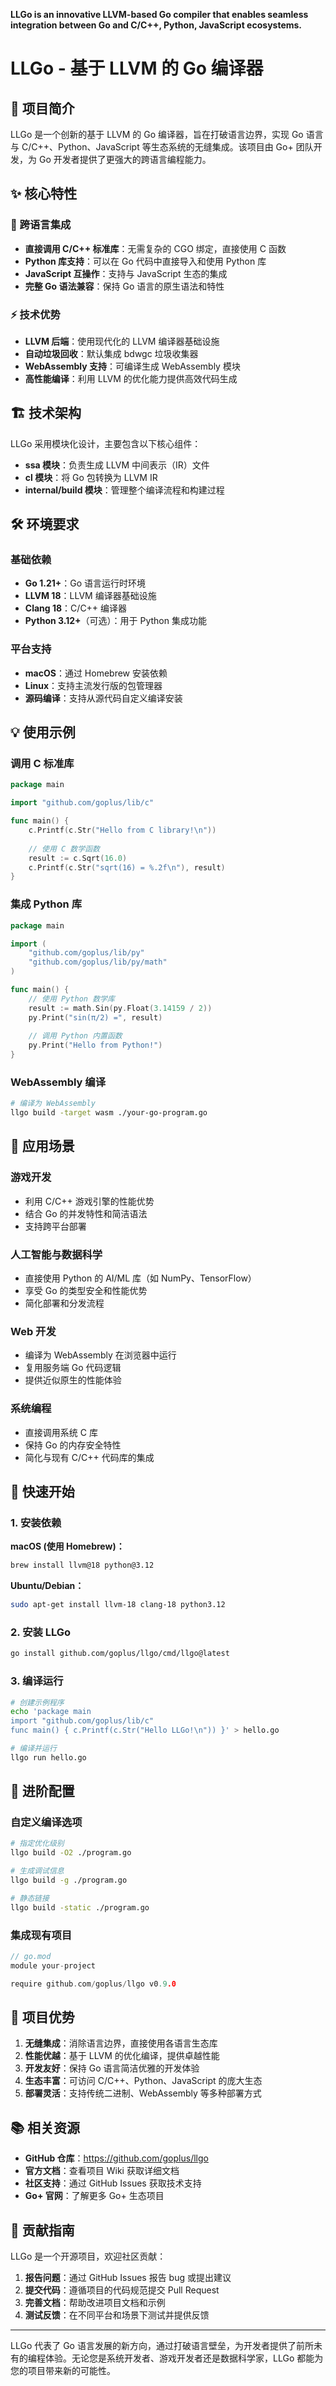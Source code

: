 **LLGo is an innovative LLVM-based Go compiler that enables seamless integration between Go and C/C++, Python, JavaScript ecosystems.**

# LLGo - 基于 LLVM 的 Go 编译器

## 🚀 项目简介

LLGo 是一个创新的基于 LLVM 的 Go 编译器，旨在打破语言边界，实现 Go 语言与 C/C++、Python、JavaScript 等生态系统的无缝集成。该项目由 Go+ 团队开发，为 Go 开发者提供了更强大的跨语言编程能力。

## ✨ 核心特性

### 🔗 跨语言集成
- **直接调用 C/C++ 标准库**：无需复杂的 CGO 绑定，直接使用 C 函数
- **Python 库支持**：可以在 Go 代码中直接导入和使用 Python 库
- **JavaScript 互操作**：支持与 JavaScript 生态的集成
- **完整 Go 语法兼容**：保持 Go 语言的原生语法和特性

### ⚡ 技术优势
- **LLVM 后端**：使用现代化的 LLVM 编译器基础设施
- **自动垃圾回收**：默认集成 bdwgc 垃圾收集器
- **WebAssembly 支持**：可编译生成 WebAssembly 模块
- **高性能编译**：利用 LLVM 的优化能力提供高效代码生成

## 🏗️ 技术架构

LLGo 采用模块化设计，主要包含以下核心组件：

- **ssa 模块**：负责生成 LLVM 中间表示（IR）文件
- **cl 模块**：将 Go 包转换为 LLVM IR
- **internal/build 模块**：管理整个编译流程和构建过程

## 🛠️ 环境要求

### 基础依赖
- **Go 1.21+**：Go 语言运行时环境
- **LLVM 18**：LLVM 编译器基础设施
- **Clang 18**：C/C++ 编译器
- **Python 3.12+**（可选）：用于 Python 集成功能

### 平台支持
- **macOS**：通过 Homebrew 安装依赖
- **Linux**：支持主流发行版的包管理器
- **源码编译**：支持从源代码自定义编译安装

## 💡 使用示例

### 调用 C 标准库

```go
package main

import "github.com/goplus/lib/c"

func main() {
    c.Printf(c.Str("Hello from C library!\n"))
    
    // 使用 C 数学函数
    result := c.Sqrt(16.0)
    c.Printf(c.Str("sqrt(16) = %.2f\n"), result)
}
```

### 集成 Python 库

```go
package main

import (
    "github.com/goplus/lib/py"
    "github.com/goplus/lib/py/math"
)

func main() {
    // 使用 Python 数学库
    result := math.Sin(py.Float(3.14159 / 2))
    py.Print("sin(π/2) =", result)
    
    // 调用 Python 内置函数
    py.Print("Hello from Python!")
}
```

### WebAssembly 编译

```bash
# 编译为 WebAssembly
llgo build -target wasm ./your-go-program.go
```

## 🎯 应用场景

### 游戏开发
- 利用 C/C++ 游戏引擎的性能优势
- 结合 Go 的并发特性和简洁语法
- 支持跨平台部署

### 人工智能与数据科学
- 直接使用 Python 的 AI/ML 库（如 NumPy、TensorFlow）
- 享受 Go 的类型安全和性能优势
- 简化部署和分发流程

### Web 开发
- 编译为 WebAssembly 在浏览器中运行
- 复用服务端 Go 代码逻辑
- 提供近似原生的性能体验

### 系统编程
- 直接调用系统 C 库
- 保持 Go 的内存安全特性
- 简化与现有 C/C++ 代码库的集成

## 🚀 快速开始

### 1. 安装依赖

**macOS (使用 Homebrew)：**
```bash
brew install llvm@18 python@3.12
```

**Ubuntu/Debian：**
```bash
sudo apt-get install llvm-18 clang-18 python3.12
```

### 2. 安装 LLGo

```bash
go install github.com/goplus/llgo/cmd/llgo@latest
```

### 3. 编译运行

```bash
# 创建示例程序
echo 'package main
import "github.com/goplus/lib/c"
func main() { c.Printf(c.Str("Hello LLGo!\n")) }' > hello.go

# 编译并运行
llgo run hello.go
```

## 🔧 进阶配置

### 自定义编译选项

```bash
# 指定优化级别
llgo build -O2 ./program.go

# 生成调试信息
llgo build -g ./program.go

# 静态链接
llgo build -static ./program.go
```

### 集成现有项目

```go
// go.mod
module your-project

require github.com/goplus/llgo v0.9.0
```

## 🌟 项目优势

1. **无缝集成**：消除语言边界，直接使用各语言生态库
2. **性能优越**：基于 LLVM 的优化编译，提供卓越性能
3. **开发友好**：保持 Go 语言简洁优雅的开发体验
4. **生态丰富**：可访问 C/C++、Python、JavaScript 的庞大生态
5. **部署灵活**：支持传统二进制、WebAssembly 等多种部署方式

## 📚 相关资源

- **GitHub 仓库**：https://github.com/goplus/llgo
- **官方文档**：查看项目 Wiki 获取详细文档
- **社区支持**：通过 GitHub Issues 获取技术支持
- **Go+ 官网**：了解更多 Go+ 生态项目

## 🤝 贡献指南

LLGo 是一个开源项目，欢迎社区贡献：

1. **报告问题**：通过 GitHub Issues 报告 bug 或提出建议
2. **提交代码**：遵循项目的代码规范提交 Pull Request  
3. **完善文档**：帮助改进项目文档和示例
4. **测试反馈**：在不同平台和场景下测试并提供反馈

---

LLGo 代表了 Go 语言发展的新方向，通过打破语言壁垒，为开发者提供了前所未有的编程体验。无论您是系统开发者、游戏开发者还是数据科学家，LLGo 都能为您的项目带来新的可能性。